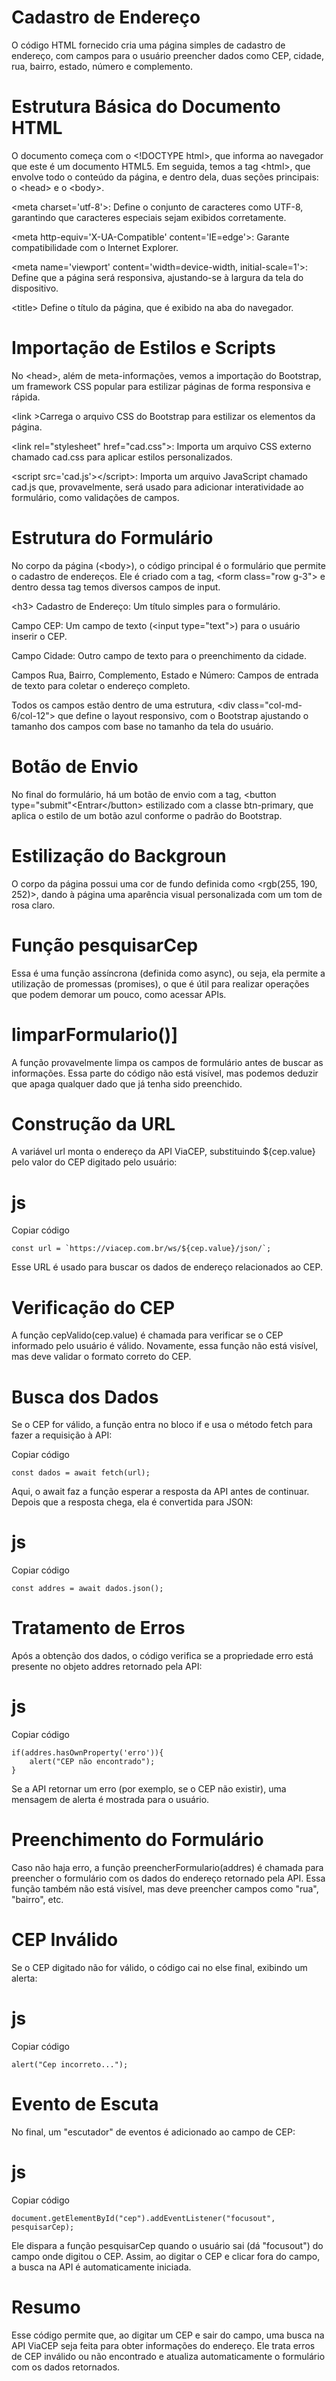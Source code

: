 # Cadastro de Endereço

O código HTML fornecido cria uma página simples de cadastro de endereço, com campos para o usuário preencher dados como CEP, cidade, rua, bairro, estado, número e complemento. 

# Estrutura Básica do Documento HTML

O documento começa com o &lt;!DOCTYPE html&gt;, que informa ao navegador que este é um documento HTML5. 
Em seguida, temos a tag &lt;html&gt;, que envolve todo o conteúdo da página, e dentro dela, duas seções principais: o &lt;head&gt; e o &lt;body&gt;.

&lt;meta charset='utf-8'&gt;: Define o conjunto de caracteres como UTF-8, garantindo que caracteres especiais sejam exibidos corretamente. 

&lt;meta http-equiv='X-UA-Compatible' content='IE=edge'&gt;: Garante compatibilidade com o Internet Explorer.

&lt;meta name='viewport' content='width=device-width, initial-scale=1'&gt;: Define que a página será responsiva, ajustando-se à largura da tela do dispositivo.

&lt;title&gt; Define o título da página, que é exibido na aba do navegador.

# Importação de Estilos e Scripts

No &lt;head&gt;, além de meta-informações, vemos a importação do Bootstrap, um framework CSS popular para estilizar páginas de forma responsiva e rápida.

&lt;link &gt;Carrega o arquivo CSS do Bootstrap para estilizar os elementos da página.

&lt;link rel="stylesheet" href="cad.css"&gt;: Importa um arquivo CSS externo chamado cad.css para aplicar estilos personalizados.

&lt;script src='cad.js'></script&gt;: Importa um arquivo JavaScript chamado cad.js que, provavelmente, será usado para adicionar interatividade ao formulário, como validações de campos.

# Estrutura do Formulário

No corpo da página (&lt;body&gt;), o código principal é o formulário que permite o cadastro de endereços. Ele é criado com a tag, 
&lt;form class="row g-3"&gt; e dentro dessa tag temos diversos campos de input.

<h3&gt; Cadastro de Endereço: Um título simples para o formulário.

Campo CEP: Um campo de texto (&lt;input type="text"&gt;) para o usuário inserir o CEP.

Campo Cidade: Outro campo de texto para o preenchimento da cidade.

Campos Rua, Bairro, Complemento, Estado e Número: Campos de entrada de texto para coletar o endereço completo.

Todos os campos estão dentro de uma estrutura, &lt;div class="col-md-6/col-12"&gt; que define o layout responsivo, com o Bootstrap ajustando o tamanho dos campos com base no tamanho da tela do usuário.


# Botão de Envio

No final do formulário, há um botão de envio com a tag, &lt;button type="submit"&lt;Entrar&lt;/button> estilizado com a classe btn-primary, que aplica o estilo de um botão azul conforme o padrão do Bootstrap.

# Estilização do Backgroun

O corpo da página possui uma cor de fundo definida como &lt;rgb(255, 190, 252)&gt;, dando à página uma aparência visual personalizada com um tom de rosa claro.

# Função pesquisarCep

Essa é uma função assíncrona (definida como async), ou seja, ela permite a utilização de promessas (promises), o que é útil para realizar operações que podem demorar um pouco, como acessar APIs.

# limparFormulario()]

A função provavelmente limpa os campos de formulário antes de buscar as informações. Essa parte do código não está visível, mas podemos deduzir que apaga qualquer dado que já tenha sido preenchido.

# Construção da URL

A variável url monta o endereço da API ViaCEP, substituindo ${cep.value} pelo valor do CEP digitado pelo usuário:

# js

Copiar código
```
const url = `https://viacep.com.br/ws/${cep.value}/json/`; 
```
Esse URL é usado para buscar os dados de endereço relacionados ao CEP.

# Verificação do CEP

A função cepValido(cep.value) é chamada para verificar se o CEP informado pelo usuário é válido. Novamente, essa função não está visível, mas deve validar o formato correto do CEP.

# Busca dos Dados

Se o CEP for válido, a função entra no bloco if e usa o método fetch para fazer a requisição à API:


Copiar código
```
const dados = await fetch(url);
```
Aqui, o await faz a função esperar a resposta da API antes de continuar. Depois que a resposta chega, ela é convertida para JSON:

# js

Copiar código
```
const addres = await dados.json();
```

# Tratamento de Erros

Após a obtenção dos dados, o código verifica se a propriedade erro está presente no objeto addres retornado pela API:

# js
Copiar código
```
if(addres.hasOwnProperty('erro')){
    alert("CEP não encontrado");
}
```
Se a API retornar um erro (por exemplo, se o CEP não existir), uma mensagem de alerta é mostrada para o usuário.

# Preenchimento do Formulário
Caso não haja erro, a função preencherFormulario(addres) é chamada para preencher o formulário com os dados do endereço retornado pela API. Essa função também não está visível, mas deve preencher campos como "rua", "bairro", etc.

# CEP Inválido
Se o CEP digitado não for válido, o código cai no else final, exibindo um alerta:

# js
Copiar código
```
alert("Cep incorreto...");
```

# Evento de Escuta

No final, um "escutador" de eventos é adicionado ao campo de CEP:

# js
Copiar código
```
document.getElementById("cep").addEventListener("focusout", pesquisarCep);
```
Ele dispara a função pesquisarCep quando o usuário sai (dá "focusout") do campo onde digitou o CEP. Assim, ao digitar o CEP e clicar fora do campo, a busca na API é automaticamente iniciada.

# Resumo
Esse código permite que, ao digitar um CEP e sair do campo, uma busca na API ViaCEP seja feita para obter informações do endereço. Ele trata erros de CEP inválido ou não encontrado e atualiza automaticamente o formulário com os dados retornados.

